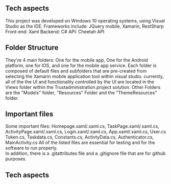 ## **Tech aspects**
This project was developed on Windows 10 operating systems, using Visual Studio as the IDE.
Frameworks include: JQuery mobile, Xamarin, RestSharp
Front-end: Xaml 
Backend: C#
API: Cheetah API

## **Folder Structure**
They're 4 main folders: One for the mobile app, One for the Android platform, one for IOS, and one for the mobile app service.
Each folder is composed of default files and subfolders that are pre-created from selecting the Xamarin mobile application tool within visual studio. currently, all of the the UI and functionality controlled by the UI are located in the Views folder within the Trustadministration.project solution. Other Folders are the "Models" folder, "Resources" Folder and the "ThemeResources" folder.

## **Important files**
Some important files: Homepage.xaml/.xaml.cs, TaskPage.xaml/.xaml.cs, ActivityPage.xaml/.xaml.cs, Login.xaml/.xaml.cs, App.xaml/.xaml.cs, User.cs Token.cs, Taskdata.cs, Constants.cs, ActivtyData.cs, Authenticator.cs, MainActivity.cs 
All of the listed files are essential for testing and for the software to run properly.  
In addition, there is a .gitattributes file and a .gitignore file that are for github purposes. 


## **Tech aspects**
